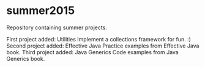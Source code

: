 summer2015
==========

Repository containing summer projects.

First project added: Utilities
  Implement a collections framework for fun. :)
Second project added: Effective Java
  Practice examples from Effective Java book.
Third project added: Java Generics
  Code examples from Java Generics book.

